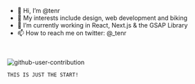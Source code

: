 

- 👋 Hi, I’m @tenr
- 👀 My interests include design, web development and biking
- 🌱 I’m currently working in React, Next.js & the GSAP Library 
- 📫 How to reach me on twitter: @_tenr 

<br>


![github-user-contribution](https://user-images.githubusercontent.com/8810441/235407056-916e1ba2-10a6-41d6-8719-92606bed70b1.svg)

    THIS IS JUST THE START! 


<!---
tenr/tenr is a ✨ special ✨ repository because its `README.md` (this file) appears on your GitHub profile.
You can click the Preview link to take a look at your changes.
--->
